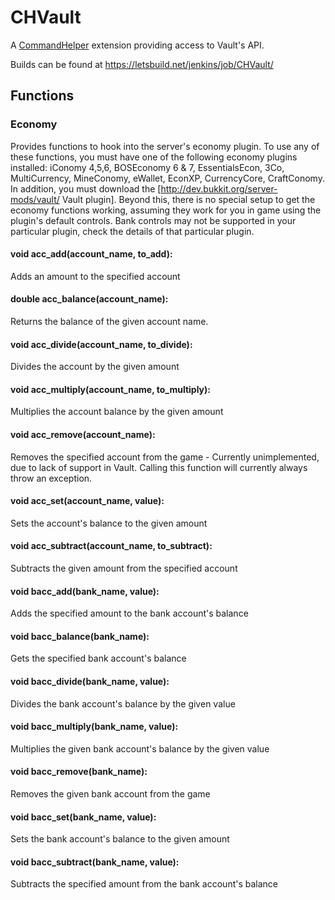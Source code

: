 # CHVault
A [CommandHelper](https://github.com/sk89q/CommandHelper) extension providing access to Vault's API.

Builds can be found at https://letsbuild.net/jenkins/job/CHVault/


## Functions
### Economy
Provides functions to hook into the server's economy plugin. To use any of these functions, you must have one of the following economy plugins installed: iConomy 4,5,6, BOSEconomy 6 & 7, EssentialsEcon, 3Co, MultiCurrency, MineConomy, eWallet, EconXP, CurrencyCore, CraftConomy. In addition, you must download the [http://dev.bukkit.org/server-mods/vault/ Vault plugin]. Beyond this, there is no special setup to get the economy functions working, assuming they work for you in game using the plugin's default controls. Bank controls may not be supported in your particular plugin, check the details of that particular plugin.

#### void acc\_add(account\_name, to\_add):
Adds an amount to the specified account

#### double acc\_balance(account\_name):
Returns the balance of the given account name.

#### void acc\_divide(account\_name, to\_divide):
Divides the account by the given amount

#### void acc\_multiply(account\_name, to\_multiply):
Multiplies the account balance by the given amount

#### void acc\_remove(account\_name):
Removes the specified account from the game - Currently unimplemented, due to lack of support in Vault. Calling this function will currently always throw an exception.

#### void acc\_set(account\_name, value):
Sets the account's balance to the given amount

#### void acc\_subtract(account\_name, to\_subtract):
Subtracts the given amount from the specified account

#### void bacc\_add(bank\_name, value):
Adds the specified amount to the bank account's balance

#### void bacc\_balance(bank\_name):
Gets the specified bank account's balance

#### void bacc\_divide(bank\_name, value):
Divides the bank account's balance by the given value

#### void bacc\_multiply(bank\_name, value):
Multiplies the given bank account's balance by the given value

#### void bacc\_remove(bank\_name):
Removes the given bank account from the game

#### void bacc\_set(bank\_name, value):
Sets the bank account's balance to the given amount

#### void bacc\_subtract(bank\_name, value):
Subtracts the specified amount from the bank account's balance

